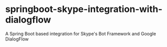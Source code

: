 # springboot-skype-integration-with-dialogflow
A Spring Boot based integration for Skype's Bot Framework and Google DialogFlow
